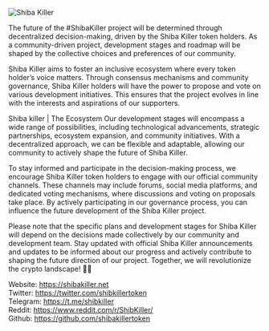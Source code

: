 ![Shiba Killer](https://i.imgur.com/DyqgwsE.png)



The future of the #ShibaKiller project will be determined through decentralized decision-making, driven by the Shiba Killer token holders. As a community-driven project, development stages and roadmap will be shaped by the collective choices and preferences of our community.

Shiba Killer aims to foster an inclusive ecosystem where every token holder’s voice matters. Through consensus mechanisms and community governance, Shiba Killer holders will have the power to propose and vote on various development initiatives. This ensures that the project evolves in line with the interests and aspirations of our supporters.


Shiba killer | The Ecosystem
Our development stages will encompass a wide range of possibilities, including technological advancements, strategic partnerships, ecosystem expansion, and community initiatives. With a decentralized approach, we can be flexible and adaptable, allowing our community to actively shape the future of Shiba Killer.

To stay informed and participate in the decision-making process, we encourage Shiba Killer token holders to engage with our official community channels. These channels may include forums, social media platforms, and dedicated voting mechanisms, where discussions and voting on proposals take place. By actively participating in our governance process, you can influence the future development of the Shiba Killer project.

Please note that the specific plans and development stages for Shiba Killer will depend on the decisions made collectively by our community and development team. Stay updated with official Shiba Killer announcements and updates to be informed about our progress and actively contribute to shaping the future direction of our project. Together, we will revolutionize the crypto landscape! 💪🌱


Website: https://shibakiller.net <br>
Twitter: https://twitter.com/shibkillertoken <br>
Telegram: https://t.me/shibkiller <br>
Reddit: https://www.reddit.com/r/ShibKiller/ <br>
Github: https://github.com/shibakillertoken <br>
